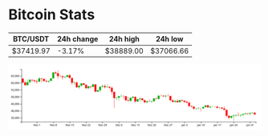 # Bitcoin Stats

BTC/USDT|24h change|24h high|24h low|
|---|---|---|---|
|$37419.97|-3.17%|$38889.00|$37066.66|

<img src="./chart.svg">
